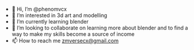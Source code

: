 - 👋 Hi, I’m @phenomvcx
- 👀 I’m interested in 3d art and modelling
- 🌱 I’m currently learning blender
- 💞️ I’m looking to collaborate on learning more about blender and to find a way to make my skills become a source of income
- 📫 How to reach me zmversecx@gmail.com

<!---
phenomvcx/phenomvcx is a ✨ special ✨ repository because its `README.md` (this file) appears on your GitHub profile.
You can click the Preview link to take a look at your changes.
--->
